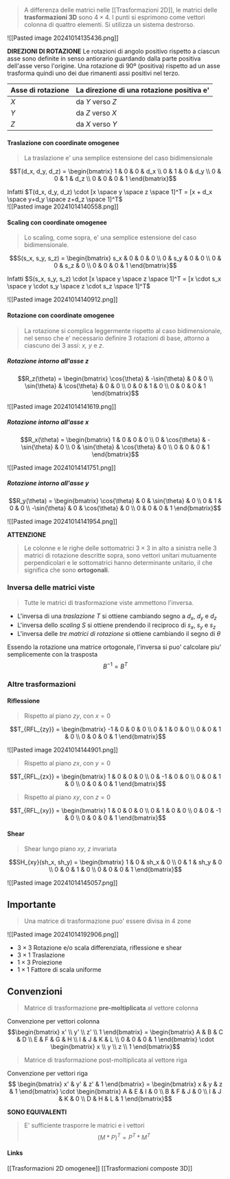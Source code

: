 >A differenza delle matrici nelle [[Trasformazioni 2D]], le matrici delle **trasformazioni 3D** sono $4 \times 4$. I punti si esprimono come vettori colonna di quattro elementi. Si utilizza un sistema destrorso.

![[Pasted image 20241014135436.png]]

**DIREZIONI DI ROTAZIONE**
Le rotazioni di angolo positivo rispetto a ciascun asse sono definite in senso antiorario guardando dalla parte positiva dell'asse verso l'origine.
Una rotazione di 90º (positiva) rispetto ad un asse trasforma quindi uno dei due rimanenti assi positivi nel terzo.

| Asse di rotazione | La direzione di una rotazione positiva e' |
| ----------------- | ----------------------------------------- |
| $X$               | da $Y$ verso $Z$                          |
| $Y$               | da $Z$ verso $X$                          |
| $Z$               | da $X$ verso $Y$                          |

#### Traslazione con coordinate omogenee
>La traslazione e' una semplice estensione del caso bidimensionale

$$T(d_x, d_y, d_z) = \begin{bmatrix} 1 & 0 & 0 & d_x \\ 0 & 1 & 0 & d_y \\ 0 & 0 & 1 & d_z \\ 0 & 0 & 0 & 1 \end{bmatrix}$$

Infatti $T(d_x, d_y, d_z) \cdot [x \space y \space z \space 1]^T = [x + d_x \space y+d_y \space z+d_z \space 1]^T$
\
![[Pasted image 20241014140558.png]]

#### Scaling con coordinate omogenee
>Lo scaling, come sopra, e' una semplice estensione del caso bidimensionale.

$$S(s_x, s_y, s_z) = \begin{bmatrix} s_x & 0 & 0 & 0 \\ 0 & s_y & 0 & 0 \\ 0 & 0 & s_z & 0 \\ 0 & 0 & 0 & 1 \end{bmatrix}$$

Infatti $S(s_x, s_y, s_z) \cdot [x \space y \space z \space 1]^T = [x \cdot s_x \space y \cdot s_y \space z \cdot s_z \space 1]^T$

![[Pasted image 20241014140912.png]]


#### Rotazione con coordinate omogenee
>La rotazione si complica leggermente rispetto al caso bidimensionale, nel senso che e' necessario definire 3 rotazioni di base, attorno a ciascuno dei 3 assi: *x, y* e *z*.

##### Rotazione intorno all'asse z

$$R_z(\theta) = \begin{bmatrix} \cos{\theta} & -\sin{\theta} & 0 & 0 \\ \sin{\theta} & \cos{\theta} & 0 & 0 \\ 0 & 0 & 1 & 0 \\ 0 & 0 & 0 & 1 \end{bmatrix}$$

![[Pasted image 20241014141619.png]]


##### Rotazione intorno all'asse x

$$R_x(\theta) = \begin{bmatrix} 1 & 0 & 0 & 0 \\  0 & \cos{\theta} & -\sin{\theta} & 0 \\ 0 & \sin{\theta} & \cos{\theta} & 0 \\ 0 & 0 & 0 & 1 \end{bmatrix}$$

![[Pasted image 20241014141751.png]]


##### Rotazione intorno all'asse y

$$R_y(\theta) = \begin{bmatrix} \cos{\theta} & 0 & \sin{\theta} & 0 \\  0 & 1 & 0 & 0 \\ -\sin{\theta} & 0 & \cos{\theta} & 0 \\ 0 & 0 & 0 & 1 \end{bmatrix}$$

![[Pasted image 20241014141954.png]]


**ATTENZIONE**
>Le colonne e le righe delle sottomatrici $3 \times 3$ in alto a sinistra nelle 3 matrici di rotazione descritte sopra, sono vettori unitari mutuamente perpendicolari e le sottomatrici hanno determinante unitario, il che significa che sono **ortogonali**.


### Inversa delle matrici viste
>Tutte le matrici di trasformazione viste ammettono l'inversa.

- L'inversa di una *traslazione T* si ottiene cambiando segno a $d_x$, $d_y$ e $d_z$
- L'inversa dello *scaling S* si ottiene prendendo il reciproco di $s_x$, $s_y$ e $s_z$
- L'inversa delle *tre matrici di rotazione* si ottiene cambiando il segno di $\theta$

Essendo la rotazione una matrice ortogonale, l'inversa si puo' calcolare piu' semplicemente con la trasposta
$$B^{-1} = B^T$$

### Altre trasformazioni
#### Riflessione
>Rispetto al piano $zy$, con $x = 0$

$$T_{RFL_{zy}} = \begin{bmatrix} -1 & 0 & 0 & 0 \\ 0 & 1 & 0 & 0 \\ 0 & 0 & 1 & 0 \\ 0 & 0 & 0 & 1 \end{bmatrix}$$

![[Pasted image 20241014144901.png]]


>Rispetto al piano $zx$, con $y=0$

$$T_{RFL_{zx}} = \begin{bmatrix} 1 & 0 & 0 & 0 \\ 0 & -1 & 0 & 0 \\ 0 & 0 & 1 & 0 \\ 0 & 0 & 0 & 1 \end{bmatrix}$$

>Rispetto al piano $xy$, con $z=0$

$$T_{RFL_{xy}} = \begin{bmatrix} 1 & 0 & 0 & 0 \\ 0 & 1 & 0 & 0 \\ 0 & 0 & -1 & 0 \\ 0 & 0 & 0 & 1 \end{bmatrix}$$

#### Shear
>Shear lungo piano $xy$, $z$ invariata

$$SH_{xy}(sh_x, sh_y) = \begin{bmatrix} 1 & 0 & sh_x & 0 \\ 0 & 1 & sh_y & 0 \\ 0 & 0 & 1 & 0 \\ 0 & 0 & 0 & 1 \end{bmatrix}$$

![[Pasted image 20241014145057.png]]

## Importante
>Una matrice di trasformazione puo' essere divisa in 4 zone

![[Pasted image 20241014192906.png]]

- $3 \times 3$ Rotazione e/o scala differenziata, riflessione e shear
- $3 \times 1$ Traslazione
- $1 \times 3$ Proiezione
- $1 \times 1$ Fattore di scala uniforme

## Convenzioni
>Matrice di trasformazione **pre-moltiplicata** al vettore colonna

Convenzione per vettori colonna
$$\begin{bmatrix} x' \\ y' \\ z' \\ 1 \end{bmatrix} = \begin{bmatrix} A & B & C  & D \\ E & F & G & H \\ I & J & K & L \\ 0 & 0 & 0 & 1 \end{bmatrix} \cdot \begin{bmatrix} x \\ y \\ z \\ 1 \end{bmatrix}$$
>Matrice di trasformazione post-moltiplicata al vettore riga

Convenzione per vettori riga
$$ \begin{bmatrix} x' & y' & z' & 1 \end{bmatrix} = \begin{bmatrix} x & y & z & 1 \end{bmatrix} \cdot \begin{bmatrix} A & E & I  & 0 \\ B & F & J & 0 \\ I & J & K & 0 \\ D & H & L & 1 \end{bmatrix}$$

**SONO EQUIVALENTI**
>E' sufficiente trasporre le matrici e i vettori
>$$ (M*P)^T=P^T*M^T$$


#### Links
[[Trasformazioni 2D omogenee]]
[[Trasformazioni composte 3D]]